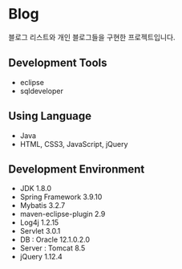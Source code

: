 # Blog
블로그 리스트와 개인 블로그들을 구현한 프로젝트입니다.

Development Tools
---
* eclipse
* sqldeveloper


Using Language
---
* Java
* HTML, CSS3, JavaScript, jQuery


Development Environment
---
* JDK 1.8.0
* Spring Framework 3.9.10
* Mybatis 3.2.7
* maven-eclipse-plugin 2.9
* Log4j 1.2.15
* Servlet 3.0.1
* DB : Oracle 12.1.0.2.0
* Server : Tomcat 8.5
* jQuery 1.12.4
